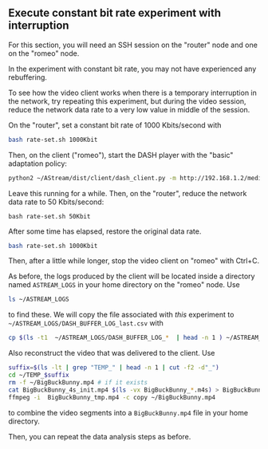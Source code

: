 ## Execute constant bit rate experiment with interruption

For this section, you will need an SSH session on the "router" node and one on the "romeo" node.

In the experiment with constant bit rate, you may not have experienced any rebuffering. 

To see how the video client works when there is a temporary interruption in the network, try repeating this experiment, but during the video session, reduce the network data rate to a very low value in middle of the session. 


On the "router", set a constant bit rate of 1000 Kbits/second with

```bash
bash rate-set.sh 1000Kbit
```

Then, on the client ("romeo"), start the DASH player with the "basic" adaptation policy:

```bash
python2 ~/AStream/dist/client/dash_client.py -m http://192.168.1.2/media/BigBuckBunny/4sec/BigBuckBunny_4s.mpd -p 'basic' -d
```

Leave this running for a while. Then, on the "router", reduce the network data rate to 50 Kbits/second:

```
bash rate-set.sh 50Kbit
```

After some time has elapsed, restore the original data rate.

```bash
bash rate-set.sh 1000Kbit
```

Then, after a little while longer, stop the video client on "romeo" with Ctrl+C.

As before, the logs produced by the client will be located inside a directory named `ASTREAM_LOGS` in your home directory on the "romeo" node. Use 

```bash
ls ~/ASTREAM_LOGS
```

to find these. We will copy the file associated with _this_ experiment to `~/ASTREAM_LOGS/DASH_BUFFER_LOG_last.csv` with


```bash
cp $(ls -t1  ~/ASTREAM_LOGS/DASH_BUFFER_LOG_*  | head -n 1 ) ~/ASTREAM_LOGS/DASH_BUFFER_LOG-last.csv
```

Also reconstruct the video that was delivered to the client. Use

```bash
suffix=$(ls -lt | grep "TEMP_" | head -n 1 | cut -f2 -d"_")
cd ~/TEMP_$suffix
rm -f ~/BigBuckBunny.mp4 # if it exists
cat BigBuckBunny_4s_init.mp4 $(ls -vx BigBuckBunny_*.m4s) > BigBuckBunny_tmp.mp4
ffmpeg -i  BigBuckBunny_tmp.mp4 -c copy ~/BigBuckBunny.mp4
```

to combine the video segments into a `BigBuckBunny.mp4` file in your home directory.

Then, you can repeat the data analysis steps as before.